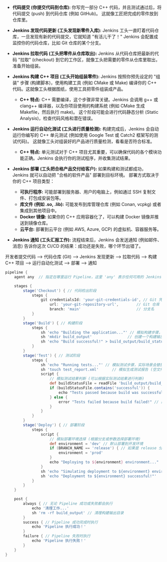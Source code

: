 - **代码提交 (你提交代码到仓库):** 你写完一部分 C++ 代码，并且测试通过后，将代码提交 (push) 到代码仓库 (例如 GitHub)。 这就像工匠把完成的零件放到仓库里。
    
- **Jenkins 发现代码更新 (工头发现新零件入库):** Jenkins 工头一直盯着代码仓库，一旦发现有新的代码提交，它就知道 "有活儿干了！" Jenkins 会配置成监控你的代码仓库，比如 Git 仓库的某个分支。
    
- **Jenkins 拉取代码 (工头把零件从仓库取出):** Jenkins 从代码仓库把最新的代码 "拉取" (checkout) 到它的工作区，就像工头把需要的零件从仓库里取出，准备开始组装。
    
- **Jenkins 构建 C++ 项目 (工头开始组装零件):** Jenkins 按照你预先设定的 "组装" 步骤 (构建脚本)，使用构建工具 (例如 CMake 或 Make) 编译你的 C++ 代码。这就像工头根据图纸，使用工具把零件组装成产品。
    
    - **C++ 特点:** C++ 需要编译，这个步骤非常关键。Jenkins 会调用 g++ 或 clang++ 编译器，以及你项目使用的构建系统 (例如 CMake 生成 Makefile，然后执行 make)。 这个阶段可能会进行代码静态分析 (Static Analysis)，检查代码风格和潜在错误。
- **Jenkins 运行自动化测试 (工头进行质量检测):** 构建完成后，Jenkins 会自动运行你编写的 C++ 单元测试 (例如使用 Google Test 或 Catch2 框架写的测试代码)。 这就像工头对组装好的产品进行质量检测，看看是否符合标准。
    
    - **C++ 特点:** 单元测试对于 C++ 项目尤其重要，可以确保代码的各个模块功能正确。Jenkins 会执行你的测试程序，并收集测试结果。
- **Jenkins 部署 (工头把合格产品交付给客户):** 如果构建和测试都成功，Jenkins 就可以自动把 "合格的软件产品" 部署到目标环境。 部署方式取决于你的 C++ 项目类型：
    
    - **可执行程序:** 可能部署到服务器、用户的电脑上，例如通过 SSH 复制文件、打包成安装包等。
    - **库文件 (例如 .so, .lib):** 可能发布到库管理仓库 (例如 Conan, vcpkg) 或者集成到其他项目中。
    - **Docker 镜像:** 如果你的 C++ 应用容器化了，可以构建 Docker 镜像并推送到镜像仓库。
    - **云平台:** 部署到云平台 (例如 AWS, Azure, GCP) 的虚拟机、容器服务等。
- **Jenkins 通知 (工头汇报工作):** 流程结束后，Jenkins 会发送通知 (例如邮件、消息) 告诉你这次 CI/CD 的结果：成功还是失败，哪个环节出错了。


开发者提交代码 --> 代码仓库 (Git) --> Jenkins 发现更新 --> 拉取代码 --> 构建 C++ 项目 --> 运行自动化测试 --> 部署 --> 通知



```Groovy
pipeline {
    agent any  // 指定在哪里运行 Pipeline，这里 'any' 表示任何可用的 Jenkins Agent

    stages {
        stage('Checkout') { // 代码检出阶段
            steps {
                git credentialsId: 'your-git-credentials-id', // Git 凭据 ID (需要在 Jenkins 中配置)
                    url: 'your-git-repository-url',        // Git 仓库 URL
                    branch: 'main'                         // 分支名
            }
        }
        stage('Build') { // 构建阶段
            steps {
                sh 'echo "Building the application..."' // 模拟构建步骤，实际场景会替换为构建命令，例如 make, mvn, npm
                sh 'mkdir build_output'                // 创建一个构建输出目录 (模拟)
                sh 'echo "Build successful!" > build_output/build_status.txt' // 模拟构建成功，写入一个状态文件
            }
        }
        stage('Test') { // 测试阶段
            steps {
                sh 'echo "Running tests..."' // 模拟测试步骤，实际场景会替换为测试命令，例如运行单元测试、集成测试
                sh 'touch test_report.xml'      // 模拟生成测试报告 (空文件)
                script {
                    // 模拟测试结果判断 (可以根据实际测试结果进行判断)
                    def buildStatusFile = readFile 'build_output/build_status.txt'
                    if (buildStatusFile.contains('successful')) {
                        echo "Tests passed because build was successful!" // 简单的测试通过判断
                    } else {
                        error "Tests failed because build failed!" // 简单的测试失败判断
                    }
                }
            }
        }
        stage('Deploy') { // 部署阶段
            steps {
                script {
                    // 模拟部署环境选择 (根据分支或参数选择部署环境)
                    def environment = 'dev' // 默认部署到开发环境
                    if (BRANCH_NAME == 'release') { // 如果是 release 分支，部署到生产环境 (示例)
                        environment = 'prod'
                    }
                    echo "Deploying to ${environment} environment..."
                }
                sh 'echo "Simulating deployment to ${environment} environment..."' // 模拟部署操作
                sh 'echo "Deployment to ${environment} successful!"'
            }
        }
    }

    post {
        always { // 无论 Pipeline 成功或失败都会执行
            echo '清理工作...'
            sh 'rm -rf build_output' // 清理构建输出目录
        }
        success { // Pipeline 成功完成时执行
            echo 'Pipeline 执行成功！'
        }
        failure { // Pipeline 失败时执行
            echo 'Pipeline 执行失败！'
        }
    }
}
```